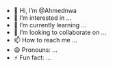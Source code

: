 - 👋 Hi, I’m @Ahmednwa
- 👀 I’m interested in ...
- 🌱 I’m currently learning ...
- 💞️ I’m looking to collaborate on ...
- 📫 How to reach me ...
- 😄 Pronouns: ...
- ⚡ Fun fact: ...

<!---
Ahmednwa/Ahmednwa is a ✨ special ✨ repository because its `README.md` (this file) appears on your GitHub profile.
You can click the Preview link to take a look at your changes.
--->
